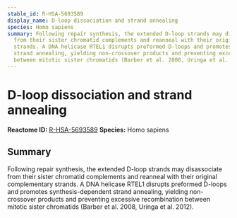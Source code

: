 ```yaml
---
stable_id: R-HSA-5693589
display_name: D-loop dissociation and strand annealing
species: Homo sapiens
summary: Following repair synthesis, the extended D-loop strands may disassociate
  from their sister chromatid complements and reanneal with their original complementary
  strands. A DNA helicase RTEL1 disrupts preformed D-loops and promotes synthesis-dependent
  strand annealing, yielding non-crossover products and preventing excessive recombination
  between mitotic sister chromatids (Barber et al. 2008, Uringa et al. 2012).
---
```


# D-loop dissociation and strand annealing
**Reactome ID:** [R-HSA-5693589](https://reactome.org/content/detail/R-HSA-5693589)
**Species:** Homo sapiens

## Summary

Following repair synthesis, the extended D-loop strands may disassociate from their sister chromatid complements and reanneal with their original complementary strands. A DNA helicase RTEL1 disrupts preformed D-loops and promotes synthesis-dependent strand annealing, yielding non-crossover products and preventing excessive recombination between mitotic sister chromatids (Barber et al. 2008, Uringa et al. 2012).
